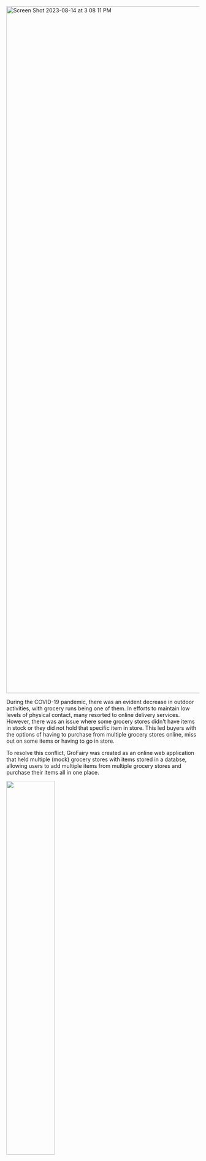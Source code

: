 
<img width="1792" alt="Screen Shot 2023-08-14 at 3 08 11 PM" src="https://github.com/ricardoaxelbaeza/GroFairy---Online-Grocery-Shopping-Webapp/assets/77639742/1a017e65-17ea-46c4-b477-879ff693e96e">

During the COVID-19 pandemic, there was an evident decrease in outdoor activities, with grocery runs being one of them. In efforts to maintain low levels of physical contact, many resorted to online delivery services. However, there was an issue where some grocery stores didn't have items in stock or they did not hold that specific item in store. This led buyers with the options of having to purchase from multiple grocery stores online, miss out on some items or having to go in store. 

To resolve this conflict, GroFairy was created as an online web application that held multiple (mock) grocery stores with items stored in a databse, allowing users to add multiple items from multiple grocery stores and purchase their items all in one place. 




[<img src="[https://i.ytimg.com/vi/Hc79sDi3f0U/maxresdefault.jpg](https://i.ytimg.com/vi/Ic81CvSwnFk/hqdefault.jpg?sqp=-oaymwE9CNACELwBSFryq4qpAy8IARUAAAAAGAElAADIQj0AgKJDeAHwAQH4AaYJgALqBYoCDAgAEAEYZSBaKGAwDw==&rs=AOn4CLDN6uzCXMTV55frn1-NbRT2CF6PYw)https://i.ytimg.com/vi/Ic81CvSwnFk/hqdefault.jpg?sqp=-oaymwE9CNACELwBSFryq4qpAy8IARUAAAAAGAElAADIQj0AgKJDeAHwAQH4AaYJgALqBYoCDAgAEAEYZSBaKGAwDw==&rs=AOn4CLDN6uzCXMTV55frn1-NbRT2CF6PYw" width="50%">](https://www.youtube.com/watch?v=HVsRenFVKA4 "Now in Android: 55")



